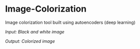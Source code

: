 # Image-Colorization

Image colorization tool built using autoencoders (deep learning)

*Input:  Black and white image* 

*Output: Colorized image*
